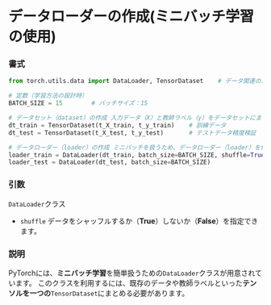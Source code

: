 # データローダーの作成(ミニバッチ学習の使用)

### 書式

```python
from torch.utils.data import DataLoader, TensorDataset    # データ関連のユーティリティクラスのインポート

# 定数（学習方法の設計時）
BATCH_SIZE = 15        # バッチサイズ：15

# データセット（dataset）の作成 入力データ（X）と教師ラベル（y）をデータセットにまとめる
dt_train = TensorDataset(t_X_train, t_y_train)    # 訓練データ
dt_test = TensorDataset(t_X_test, t_y_test)       # テストデータ精度検証

# データローダー（loader）の作成 ミニバッチを扱うため、データローダー（loader）を作成する
loader_train = DataLoader(dt_train, batch_size=BATCH_SIZE, shuffle=True)
loader_test = DataLoader(dt_test, batch_size=BATCH_SIZE)
```

### 引数

`DataLoader`クラス
- `shuffle` データをシャッフルするか（**True**）しないか（**False**）を指定できます。


### 説明

PyTorchには、**ミニバッチ学習**を簡単扱うための`DataLoader`クラスが用意されています。
このクラスを利用するには、既存のデータや教師ラベルといった**テンソルを一つの**`TensorDataset`にまとめる必要があります。